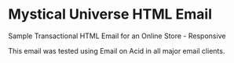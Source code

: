 # Mystical Universe HTML Email
Sample Transactional HTML Email for an Online Store - Responsive

This email was tested using Email on Acid in all major email clients.

